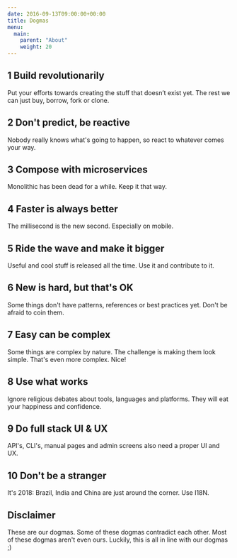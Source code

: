 ```yaml
---
date: 2016-09-13T09:00:00+00:00
title: Dogmas
menu:
  main:
    parent: "About"
    weight: 20
---
```

## 1 Build revolutionarily

Put your efforts towards creating the stuff that doesn’t exist yet. The rest we can just buy, borrow, fork or clone.

## 2 Don't predict, be reactive

Nobody really knows what's going to happen, so react to whatever comes your way.

## 3 Compose with microservices

Monolithic has been dead for a while. Keep it that way.

## 4 Faster is always better

The millisecond is the new second. Especially on mobile.

## 5 Ride the wave and make it bigger

Useful and cool stuff is released all the time. Use it and contribute to it.

## 6 New is hard, but that's OK

Some things don't have patterns, references or best practices yet. Don't be afraid to coin them.

## 7 Easy can be complex

Some things are complex by nature. The challenge is making them look simple. That's even more complex. Nice!

## 8 Use what works

Ignore religious debates about tools, languages and platforms. They will eat your happiness and confidence.

## 9 Do full stack UI & UX

API's, CLI's, manual pages and admin screens also need a proper UI and UX.

## 10 Don't be a stranger

It's 2018: Brazil, India and China are just around the corner. Use I18N.

## Disclaimer
These are our dogmas. Some of these dogmas contradict each other.
Most of these dogmas aren't even ours.
Luckily, this is all in line with our dogmas ;)
